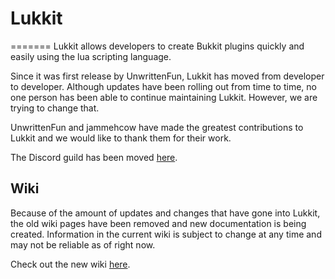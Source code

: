 # Lukkit
=======
Lukkit allows developers to create Bukkit plugins quickly and easily using the lua scripting language.

Since it was first release by UnwrittenFun, Lukkit has moved from developer to developer. Although updates have been rolling out from time to time, no one person has been able to continue maintaining Lukkit. However, we are trying to change that. 

UnwrittenFun and jammehcow have made the greatest contributions to Lukkit and we would like to thank them for their work.

The Discord guild has been moved [here](https://discord.gg/2TqbhpB).

## Wiki
Because of the amount of updates and changes that have gone into Lukkit, the old wiki pages have been removed and new documentation is being created. Information in the current wiki is subject to change at any time and may not be reliable as of right now.

Check out the new wiki [here](https://lukkit.net).
